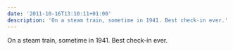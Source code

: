 ```yaml
---
date: '2011-10-16T13:10:11+01:00'
description: 'On a steam train, sometime in 1941. Best check-in ever.'
---
```

On a steam train, sometime in 1941. Best check-in ever.
